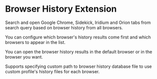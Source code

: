 # Browser History Extension

Search and open Google Chrome, Sidekick, Iridium and Orion tabs from search query based on browser history from all browsers.

You can configure which browser's history results come first and which browsers to appear in the list.

You can open the browser history results in the default browser or in the browser you want.

Supports specifying custom path to browser history database file to use custom profile's history files for each browser.